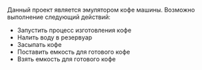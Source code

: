Данный проект является эмулятором кофе машины. 
Возможно выполнение следующий действий:
 - Запустить процесс изготовления кофе
 - Налить воду в резервуар
 - Засыпать кофе
 - Поставить емкость для готового кофе
 - Взять емкость для готового кофе
